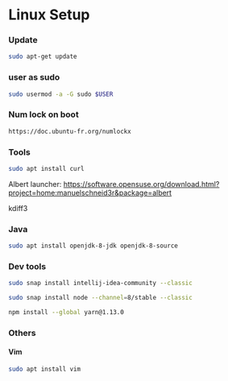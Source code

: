 # Linux Setup

### Update
```bash
sudo apt-get update
```

### user as sudo
```bash
sudo usermod -a -G sudo $USER
```


### Num lock on boot
```bash
https://doc.ubuntu-fr.org/numlockx
```

### Tools
```bash
sudo apt install curl
```
Albert launcher: https://software.opensuse.org/download.html?project=home:manuelschneid3r&package=albert

kdiff3

### Java
```bash
sudo apt install openjdk-8-jdk openjdk-8-source
```

### Dev tools
```bash
sudo snap install intellij-idea-community --classic

sudo snap install node --channel=8/stable --classic

npm install --global yarn@1.13.0
```

### Others

#### Vim
```bash
sudo apt install vim
```
